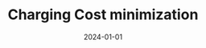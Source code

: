 ---
title: Charging Cost minimization
summary: Write about your project here...
tags:
  - private vehicle
date: 2024-01-01
external_link: http://github.com
---